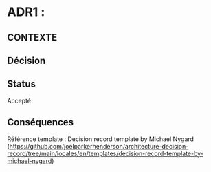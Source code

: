 # ADR1 : 

## CONTEXTE 


## Décision


## Status 
Accepté

## Conséquences 



Référence template : Decision record template by Michael Nygard (https://github.com/joelparkerhenderson/architecture-decision-record/tree/main/locales/en/templates/decision-record-template-by-michael-nygard)




